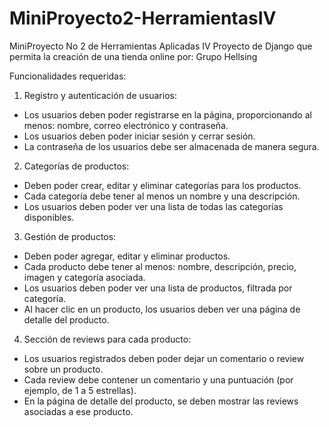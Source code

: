 # MiniProyecto2-HerramientasIV
MiniProyecto No 2 de Herramientas Aplicadas IV
Proyecto de Django que permita la creación de una tienda online por: Grupo Hellsing

Funcionalidades requeridas:

1. Registro y autenticación de usuarios:

  * Los usuarios deben poder registrarse en la página, proporcionando al menos: nombre, correo electrónico y contraseña.
  * Los usuarios deben poder iniciar sesión y cerrar sesión.
  * La contraseña de los usuarios debe ser almacenada de manera segura.

2. Categorías de productos:

  * Deben poder crear, editar y eliminar categorías para los productos.
  * Cada categoría debe tener al menos un nombre y una descripción.
  * Los usuarios deben poder ver una lista de todas las categorías disponibles.

3. Gestión de productos:

  * Deben poder agregar, editar y eliminar productos.
  * Cada producto debe tener al menos: nombre, descripción, precio, imagen y categoría asociada.
  * Los usuarios deben poder ver una lista de productos, filtrada por categoría.
  * Al hacer clic en un producto, los usuarios deben ver una página de detalle del producto.

4. Sección de reviews para cada producto:

  * Los usuarios registrados deben poder dejar un comentario o review sobre un producto.
  * Cada review debe contener un comentario y una puntuación (por ejemplo, de 1 a 5 estrellas).
  * En la página de detalle del producto, se deben mostrar las reviews asociadas a ese producto.
